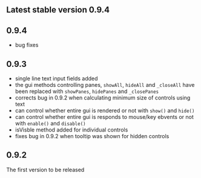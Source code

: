 ## Latest stable version 0.9.4

## 0.9.4
* bug fixes

## 0.9.3
* single line text input fields added
* the gui methods controlling panes, `showAll`, `hideAll` and `_closeAll` have been replaced with `showPanes`, `hidePanes` and `_closePanes`
* corrects bug in 0.9.2 when calculating minimum size of controls using text
* can control whether entire gui is rendered or not with `show()` and `hide()`
* can control whether entire gui is responds to mouse/key ebvents or not with `enable()` and `disable()`
* isVisble method added for individual controls
* fixes bug in 0.9.2 when tooltip was shown for hidden controls

## 0.9.2
The first version to be released